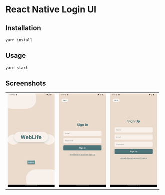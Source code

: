
# React Native Login UI


## Installation

```bash
yarn install
```     

## Usage

```bash
yarn start
``` 

## Screenshots  

<div align="center">
  <table>
    <tr>
      <td><img src="screenshots/ss1.png" alt="Screenshot 1" width="150" height="300"/></td>
      <td><img src="screenshots/ss2.png" alt="Screenshot 2" width="150" height="300"/></td>
      <td><img src="screenshots/ss3.png" alt="Screenshot 3" width="150" height="300"/></td>
    </tr>
  </table>
</div>